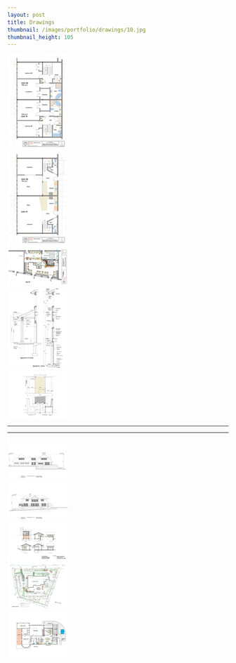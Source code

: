 ```yaml
---
layout: post
title: Drawings
thumbnail: /images/portfolio/drawings/10.jpg
thumbnail_height: 105
---
```


<div class="span-4 append-1"><a class="fancybox" data-fancybox-group="group" href="/images/portfolio/drawings/1.jpg"><img height="216" width="140" class="top left item" src="/images/portfolio/drawings/1t.jpg"></a></div>
<div class="span-4 append-1"><a class="fancybox" data-fancybox-group="group" href="/images/portfolio/drawings/2.jpg"><img height="216" width="140" class="top left item" src="/images/portfolio/drawings/2t.jpg"></a></div>
<div class="span-4 append-1"><a class="fancybox" data-fancybox-group="group" href="/images/portfolio/drawings/3.jpg"><img height="91" width="140" class="top left item" src="/images/portfolio/drawings/3t.jpg"></a></div>
<div class="span-4 append-1"><a class="fancybox" data-fancybox-group="group" href="/images/portfolio/drawings/4.jpg"><img height="187" width="140" class="top left item" src="/images/portfolio/drawings/4t.jpg"></a></div>
<div class="span-4 last"><a class="fancybox" data-fancybox-group="group" href="/images/portfolio/drawings/5.jpg"><img width="140" height="108" class="top left item" src="/images/portfolio/drawings/5t.jpg"></a></div>

<hr class="space" />
<hr class="space" />

<div class="span-4 append-1"><a class="fancybox" data-fancybox-group="group" href="/images/portfolio/drawings/6.jpg"><img width="140" height="91" class="top left item" src="/images/portfolio/drawings/6t.jpg"></a></div>
<div class="span-4 append-1"><a class="fancybox" data-fancybox-group="group" href="/images/portfolio/drawings/7.jpg"><img width="140" height="91" class="top left item" src="/images/portfolio/drawings/7t.jpg"></a></div>
<div class="span-4 append-1"><a class="fancybox" data-fancybox-group="group" href="/images/portfolio/drawings/8.jpg"><img width="140" height="91" class="top left item" src="/images/portfolio/drawings/8t.jpg"></a></div>
<div class="span-4 append-1"><a class="fancybox" data-fancybox-group="group" href="/images/portfolio/drawings/9.jpg"><img width="140" height="108" class="top left item" src="/images/portfolio/drawings/9t.jpg"></a></div>
<div class="span-4 last"><a class="fancybox" data-fancybox-group="group" href="/images/portfolio/drawings/10.jpg"><img width="140" height="105" class="top left item" src="/images/portfolio/drawings/10t.jpg"></a></div>
